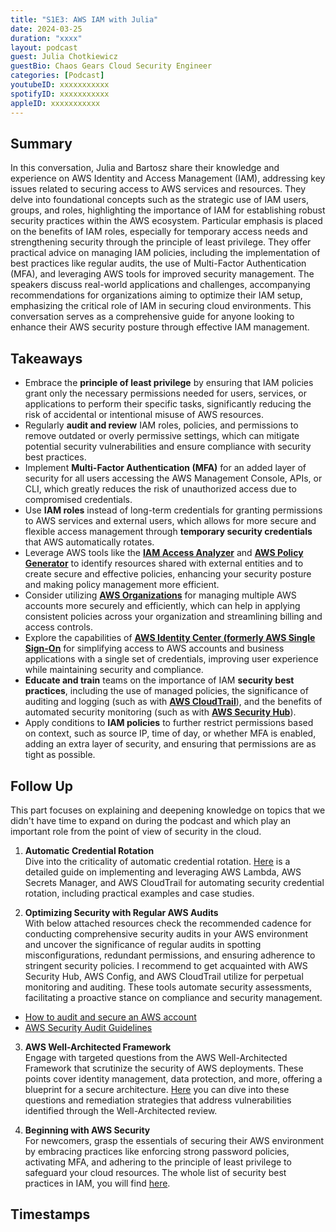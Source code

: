 ```yaml
---
title: "S1E3: AWS IAM with Julia"
date: 2024-03-25
duration: "xxxx"
layout: podcast
guest: Julia Chotkiewicz
guestBio: Chaos Gears Cloud Security Engineer 
categories: [Podcast]
youtubeID: xxxxxxxxxxx
spotifyID: xxxxxxxxxxx
appleID: xxxxxxxxxxx
---
```

## Summary

In this conversation, Julia and Bartosz share their knowledge and experience on AWS Identity and Access Management (IAM), addressing key issues related to securing access to AWS services and resources. They delve into foundational concepts such as the strategic use of IAM users, groups, and roles, highlighting the importance of IAM for establishing robust security practices within the AWS ecosystem. Particular emphasis is placed on the benefits of IAM roles, especially for temporary access needs and strengthening security through the principle of least privilege. They offer practical advice on managing IAM policies, including the implementation of best practices like regular audits, the use of Multi-Factor Authentication (MFA), and leveraging AWS tools for improved security management. The speakers discuss real-world applications and challenges, accompanying recommendations for organizations aiming to optimize their IAM setup, emphasizing the critical role of IAM in securing cloud environments. This conversation serves as a comprehensive guide for anyone looking to enhance their AWS security posture through effective IAM management.

## Takeaways

- Embrace the **principle of least privilege** by ensuring that IAM policies grant only the necessary permissions needed for users, services, or applications to perform their specific tasks, significantly reducing the risk of accidental or intentional misuse of AWS resources.
- Regularly **audit and review** IAM roles, policies, and permissions to remove outdated or overly permissive settings, which can mitigate potential security vulnerabilities and ensure compliance with security best practices.
- Implement **Multi-Factor Authentication (MFA)** for an added layer of security for all users accessing the AWS Management Console, APIs, or CLI, which greatly reduces the risk of unauthorized access due to compromised credentials.
- Use **IAM roles** instead of long-term credentials for granting permissions to AWS services and external users, which allows for more secure and flexible access management through **temporary security credentials** that AWS automatically rotates.
- Leverage AWS tools like the [**IAM Access Analyzer**](https://docs.aws.amazon.com/IAM/latest/UserGuide/access-analyzer-concepts.html) and [**AWS Policy Generator**](https://awspolicygen.s3.amazonaws.com/policygen.html) to identify resources shared with external entities and to create secure and effective policies, enhancing your security posture and making policy management more efficient.
- Consider utilizing [**AWS Organizations**](https://docs.aws.amazon.com/organizations/latest/userguide/orgs_introduction.html) for managing multiple AWS accounts more securely and efficiently, which can help in applying consistent policies across your organization and streamlining billing and access controls.
- Explore the capabilities of [**AWS Identity Center (formerly AWS Single Sign-On**](https://docs.aws.amazon.com/singlesignon/latest/userguide/getting-started.html) for simplifying access to AWS accounts and business applications with a single set of credentials, improving user experience while maintaining security and compliance.
- **Educate and train** teams on the importance of IAM **security best practices**, including the use of managed policies, the significance of auditing and logging (such as with [**AWS CloudTrail**](https://docs.aws.amazon.com/awscloudtrail/latest/userguide/how-cloudtrail-works.html)), and the benefits of automated security monitoring (such as with [**AWS Security Hub**](https://docs.aws.amazon.com/securityhub/latest/userguide/what-is-securityhub.html)).
- Apply conditions to **IAM policies** to further restrict permissions based on context, such as source IP, time of day, or whether MFA is enabled, adding an extra layer of security, and ensuring that permissions are as tight as possible.

## Follow Up

This part focuses on explaining and deepening knowledge on topics that we didn't have time to expand on during the podcast and which play an important role from the point of view of security in the cloud.

1. **Automatic Credential Rotation** \
Dive into the criticality of automatic credential rotation. [Here](https://docs.aws.amazon.com/prescriptive-guidance/latest/patterns/automatically-rotate-iam-user-access-keys-at-scale-with-aws-organizations-and-aws-secrets-manager.html) is a detailed guide on implementing and leveraging AWS Lambda, AWS Secrets Manager, and AWS CloudTrail for automating security credential rotation, including practical examples and case studies.

2. **Optimizing Security with Regular AWS Audits** \
With below attached resources check the recommended cadence for conducting comprehensive security audits in your AWS environment and uncover the significance of regular audits in spotting misconfigurations, redundant permissions, and ensuring adherence to stringent security policies.
I recommend to get acquainted with AWS Security Hub, AWS Config, and AWS CloudTrail utilize for perpetual monitoring and auditing. These tools automate security assessments, facilitating a proactive stance on compliance and security management.
- [How to audit and secure an AWS account](https://www.pluralsight.com/resources/blog/cloud/how-to-audit-and-secure-an-aws-account)
- [AWS Security Audit Guidelines](https://docs.aws.amazon.com/IAM/latest/UserGuide/security-audit-guide.html#security-audit-review-policy-tips)

3. **AWS Well-Architected Framework** \
Engage with targeted questions from the AWS Well-Architected Framework that scrutinize the security of AWS deployments. These points cover identity management, data protection, and more, offering a blueprint for a secure architecture.
[Here](https://docs.aws.amazon.com/en_us/wellarchitected/2022-03-31/framework/sec-bp.html) you can dive into these questions and  remediation strategies that address vulnerabilities identified through the Well-Architected review. 

4. **Beginning with AWS Security** \
For newcomers, grasp the essentials of securing their AWS environment by embracing practices like enforcing strong password policies, activating MFA, and adhering to the principle of least privilege to safeguard your cloud resources. The whole list of security best practices in IAM, you will find [here](https://docs.aws.amazon.com/IAM/latest/UserGuide/best-practices.html).

## Timestamps


